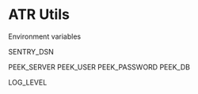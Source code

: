 ATR Utils
=========

Environment variables

SENTRY_DSN

PEEK_SERVER
PEEK_USER
PEEK_PASSWORD
PEEK_DB

LOG_LEVEL

